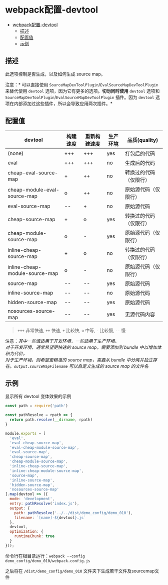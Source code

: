 # webpack配置-devtool

- [webpack配置-devtool](#webpack配置-devtool)
  - [描述](#描述)
  - [配置值](#配置值)
  - [示例](#示例)

## 描述

此选项控制是否生成，以及如何生成 source map。

注意：* 可以直接使用 `SourceMapDevToolPlugin`/`EvalSourceMapDevToolPlugin` 来替代使用 `devtool` 选项，因为它有更多的选项。**切勿同时使用** `devtool` 选项和 `SourceMapDevToolPlugin`/`EvalSourceMapDevToolPlugin` 插件。因为 `devtool` 选项在内部添加过这些插件，所以会导致应用两次插件。*

## 配置值

devtool                        | 构建速度 | 重新构建速度 | 生产环境 | 品质(quality)
------------------------------ | ----- | ------- | ---------- | -----------------------------
(none)                         | +++   | +++     | yes        | 打包后的代码
eval                           | +++   | +++     | no         | 生成后的代码
cheap-eval-source-map          | +     | ++      | no         | 转换过的代码（仅限行）
cheap-module-eval-source-map   | o     | ++      | no         | 原始源代码（仅限行）
eval-source-map                | --    | +       | no         | 原始源代码
cheap-source-map               | +     | o       | yes        | 转换过的代码（仅限行）
cheap-module-source-map        | o     | -       | yes        | 原始源代码（仅限行）
inline-cheap-source-map        | +     | o       | no         | 转换过的代码（仅限行）
inline-cheap-module-source-map | o     | -       | no         | 原始源代码（仅限行）
source-map                     | --    | --      | yes        | 原始源代码
inline-source-map              | --    | --      | no         | 原始源代码
hidden-source-map              | --    | --      | yes        | 原始源代码
nosources-source-map           | --    | --      | yes        | 无源代码内容

> `+++` 非常快速, `++` 快速, `+` 比较快, `o` 中等, `-` 比较慢, `--` 慢

注意：*其中一些值适用于开发环境，一些适用于生产环境。<br/>
对于开发环境，通常希望更快速的 source map，需要添加到 bundle 中以增加体积为代价，<br/>
对于生产环境，则希望更精准的 source map，需要从 bundle 中分离并独立存在。`output.sourceMapFilename` 可以自定义生成的 source map 的文件名*

## 示例

显示所有 devtool 变体效果的示例

``` js
const path = require('path')

const pathResolve = rpath => {
  return path.resolve(__dirname, rpath)
}

module.exports = [
  'eval',
  'eval-cheap-source-map',
  'eval-cheap-module-source-map',
  'eval-source-map',
  'cheap-source-map',
  'cheap-module-source-map',
  'inline-cheap-source-map',
  'inline-cheap-module-source-map',
  'source-map',
  'inline-source-map',
  'hidden-source-map',
  'nosources-source-map'
].map(devtool => ({
  mode: 'development',
  entry: pathResolve('index.js'),
  output: {
    path: pathResolve('../../dist/demo_config/demo_010'),
    filename: `[name]-${devtool}.js`
  },
  devtool,
  optimization: {
    runtimeChunk: true
  }
}));

```

命令行在根目录运行：`webpack --config demo_config/demo_010/webpack.config.js`

之后将在 `/dist/demo_config/demo_010` 文件夹下生成若干文件及sourcemap文件
